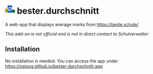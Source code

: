 # <span>![](img/icon32.png)</span> bester.durchschnitt

A web-app that displays average marks from https://beste.schule/

*This add-on is not official and is not in direct contact to Schulverwalter*

## Installation

No installation is needed. You can access the app under https://osipog.github.io/bester-durchschnitt-app
